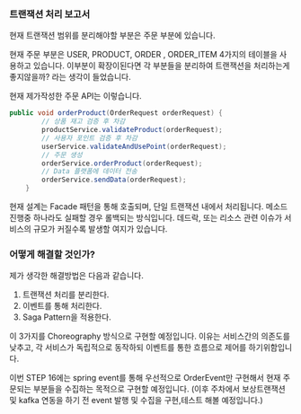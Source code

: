 ### 트랜잭션 처리 보고서

현재 트랜잭션 범위를 분리해야할 부분은 주문 부분에 있습니다.

현재 주문 부분은 USER, PRODUCT, ORDER , ORDER_ITEM 4가지의 테이블을
사용하고 있습니다. 이부분이 확장이된다면 
각 부분들을 분리하여 트랜잭션을 처리하는게 좋지않을까? 라는 생각이 들었습니다.

현재 제가작성한 주문 API는 이렇습니다.

```java
public void orderProduct(OrderRequest orderRequest) {
        // 상품 재고 검증 후 차감
        productService.validateProduct(orderRequest);
        // 사용자 포인트 검증 후 차감
        userService.validateAndUsePoint(orderRequest);
        // 주문 생성
        orderService.orderProduct(orderRequest);
        // Data 플랫폼에 데이터 전송
        orderService.sendData(orderRequest);
    }
```
현재 설계는 Facade 패턴을 통해 호출되며, 단일 트랜잭션 내에서 처리됩니다.
메소드 진행중 하나라도 실패할 경우 롤백되는 방식입니다.
데드락, 또는 리소스 관련 이슈가 서비스의 규모가 커질수록 발생할 여지가 있습니다.

### 어떻게 해결할 것인가?
제가 생각한 해결방법은 다음과 같습니다.
1. 트랜잭션 처리를 분리한다.
2. 이벤트를 통해 처리한다.
3. Saga Pattern을 적용한다.

이 3가지를 Choreography 방식으로 구현할 예정입니다.
이유는 서비스간의 의존도를 낮추고, 각 서비스가 독립적으로 동작하되 이벤트를 통한 흐름으로 제어를 하기위함입니다.


이번 STEP 16에는 spring event를 통해 우선적으로 OrderEvent만 구현해서
현재 주문되는 부분들을 수집하는 목적으로 구현할 예정입니다. (이후 주차에서 보상트랜잭션 및 kafka 연동을 하기 전 event 발행 및 수집을 구현,테스트 해볼 예정입니다.)